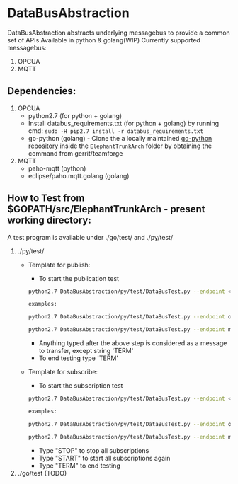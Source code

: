 # DataBusAbstraction
DataBusAbstraction abstracts underlying messagebus to provide a common set of APIs
Available in python & golang(WIP)
Currently supported messagebus:
1. OPCUA
2. MQTT

## Dependencies:
1. OPCUA
   * python2.7 (for python + golang)
   * Install databus_requirements.txt (for python + golang) by running cmd: `sudo -H pip2.7 install -r databus_requirements.txt`
   * go-python (golang) - Clone the a locally maintained [go-python repository](https://github.intel.com/ElephantTrunkArch/go-python) inside the `ElephantTrunkArch` folder by obtaining the command from gerrit/teamforge
2. MQTT
   * paho-mqtt (python)
   * eclipse/paho.mqtt.golang (golang)

## How to Test from $GOPATH/src/ElephantTrunkArch - present working directory:
A test program is available under ./go/test/ and ./py/test/
1. ./py/test/
   * Template for publish:
     * To start the publication test
     ```sh
     python2.7 DataBusAbstraction/py/test/DataBusTest.py --endpoint <address> --direction PUB --ns <a name> --topic <list of topics> --msg <Message to send>

     examples:

     python2.7 DataBusAbstraction/py/test/DataBusTest.py --endpoint opcua://0.0.0.0:65003/ --direction PUB --ns streammanager --topic classifier_results --msg TESTMESSAGE

     python2.7 DataBusAbstraction/py/test/DataBusTest.py --endpoint mqtt://localhost:1883/ --direction PUB --ns streammanager --topic classifier_results --msg TESTMESSAGE
     ```
     * Anything typed after the above step is considered as a message to transfer, except string 'TERM'
     * To end testing type 'TERM'

   * Template for subscribe:
     * To start the subscription test
     ```sh
     python2.7 DataBusAbstraction/py/test/DataBusTest.py --endpoint <address> --direction SUB --ns <a name> --topic <list of topics>

     examples:

     python2.7 DataBusAbstraction/py/test/DataBusTest.py --endpoint opcua://localhost:65003/ --direction SUB --ns streammanager --topic classifier_results

     python2.7 DataBusAbstraction/py/test/DataBusTest.py --endpoint mqtt://localhost:1883/ --direction SUB --ns streammanager --topic classifier_results
     ```
     * Type "STOP" to stop all subscriptions
     * Type "START" to start all subscriptions again
     * Type "TERM" to end testing
2. ./go/test (TODO)
